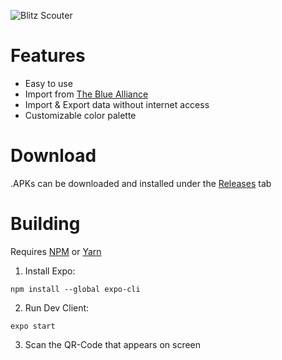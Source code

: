 ![Blitz Scouter](https://i.imgur.com/47DqYax.png "Blitz Scouter")

# Features
- Easy to use
- Import from [The Blue Alliance](https://www.thebluealliance.com/)
- Import & Export data without internet access
- Customizable color palette

# Download
.APKs can be downloaded and installed under the [Releases](https://github.com/NB-Blitz/BlitzScouter-Offline/releases) tab

# Building
Requires [NPM](https://www.npmjs.com/) or [Yarn](https://yarnpkg.com/)
1. Install Expo:
```
npm install --global expo-cli
```
2. Run Dev Client:
```
expo start
```
3. Scan the QR-Code that appears on screen